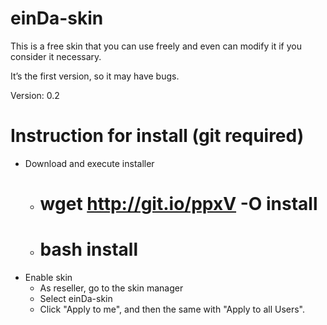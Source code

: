 einDa-skin
==========

This is a free skin that you can use freely and even can modify it if you consider it necessary.

It’s the first version, so it may have bugs.

Version: 0.2

Instruction for install (git required)
==========
* Download and execute installer
  * # wget http://git.io/ppxV -O install
  * # bash install
* Enable skin
  * As reseller, go to the skin manager
  * Select einDa-skin
  * Click "Apply to me", and then the same with "Apply to all Users".
